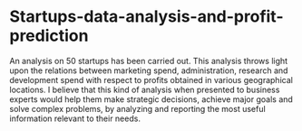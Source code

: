 # Startups-data-analysis-and-profit-prediction
An analysis on 50 startups has been carried out. This analysis throws light upon the relations between marketing spend, administration, research and development spend with respect to profits obtained in various geographical locations. I believe that this kind of analysis when presented to business experts would help them make strategic decisions, achieve major goals and solve complex problems, by analyzing and reporting the most useful information relevant to their needs.
